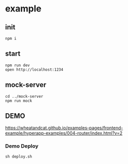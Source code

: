 # example


## init

```
npm i
```

## start

```
npm run dev
open http://localhost:1234
```

## mock-server

```
cd ../mock-server
npm run mock
```

## DEMO
https://wheatandcat.github.io/examples-pages/frontend-example/hyperapp-examples/004-router/index.html?v=2

### Demo Deploy

```
sh deploy.sh
```